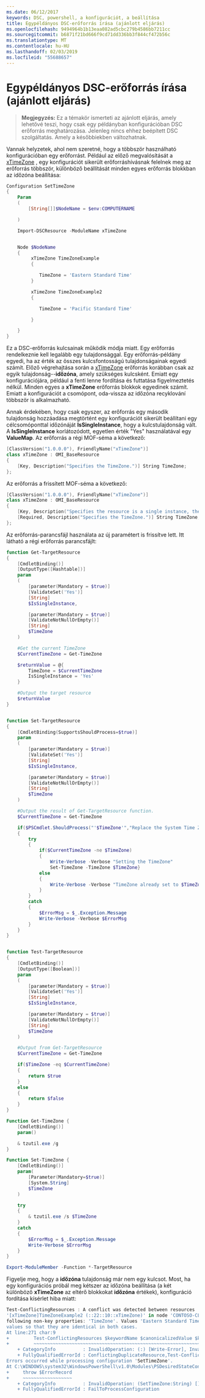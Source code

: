 ```yaml
---
ms.date: 06/12/2017
keywords: DSC, powershell, a konfigurációt, a beállítása
title: Egypéldányos DSC-erőforrás írása (ajánlott eljárás)
ms.openlocfilehash: 9494964b1b13eaa082ad5cbc279b4586bb7211cc
ms.sourcegitcommit: b6871f21bd666f9cd71dd336bb3f844cf472b56c
ms.translationtype: MT
ms.contentlocale: hu-HU
ms.lasthandoff: 02/03/2019
ms.locfileid: "55688657"
---
```

# <a name="writing-a-single-instance-dsc-resource-best-practice"></a>Egypéldányos DSC-erőforrás írása (ajánlott eljárás)

>**Megjegyzés:** Ez a témakör ismerteti az ajánlott eljárás, amely lehetővé teszi, hogy csak egy példányban konfigurációban DSC erőforrás meghatározása. Jelenleg nincs ehhez beépített DSC szolgáltatás. Amely a későbbiekben változhatnak.

Vannak helyzetek, ahol nem szeretné, hogy a többször használható konfigurációban egy erőforrást. Például az előző megvalósítását a [xTimeZone](https://github.com/PowerShell/xTimeZone) , egy konfigurációt sikerült erőforráshívásnak felelnek meg az erőforrás többször, különböző beállítását minden egyes erőforrás blokkban az időzóna beállítása:

```powershell
Configuration SetTimeZone
{
    Param
    (
        [String[]]$NodeName = $env:COMPUTERNAME

    )

    Import-DSCResource -ModuleName xTimeZone


    Node $NodeName
    {
         xTimeZone TimeZoneExample
         {

            TimeZone = 'Eastern Standard Time'
         }

         xTimeZone TimeZoneExample2
         {

            TimeZone = 'Pacific Standard Time'

         }

    }
}
```

Ez a DSC-erőforrás kulcsainak működik módja miatt. Egy erőforrás rendelkeznie kell legalább egy tulajdonsággal. Egy erőforrás-példány egyedi, ha az érték az összes kulcsfontosságú tulajdonságainak egyedi számít. Előző végrehajtása során a [xTimeZone](https://github.com/PowerShell/xTimeZone) erőforrás korábban csak az egyik tulajdonság--**időzóna**, amely szükséges kulcsként. Emiatt egy konfigurációjára, például a fenti lenne fordítása és futtatása figyelmeztetés nélkül. Minden egyes a **xTimeZone** erőforrás blokkok egyedinek számít. Emiatt a konfigurációt a csomópont, oda-vissza az időzóna recyklování többször is alkalmazható.

Annak érdekében, hogy csak egyszer, az erőforrás egy második tulajdonság hozzáadása megtörtént egy konfigurációt sikerült beállítani egy célcsomóponttal időzónáját **IsSingleInstance**, hogy a kulcstulajdonság vált.
A **IsSingleInstance** korlátozódott, egyetlen érték "Yes" használatával egy **ValueMap**. Az erőforrás a régi MOF-séma a következő:

```powershell
[ClassVersion("1.0.0.0"), FriendlyName("xTimeZone")]
class xTimeZone : OMI_BaseResource
{
    [Key, Description("Specifies the TimeZone.")] String TimeZone;
};
```

Az erőforrás a frissített MOF-séma a következő:

```powershell
[ClassVersion("1.0.0.0"), FriendlyName("xTimeZone")]
class xTimeZone : OMI_BaseResource
{
    [Key, Description("Specifies the resource is a single instance, the value must be 'Yes'"), ValueMap{"Yes"}, Values{"Yes"}] String IsSingleInstance;
    [Required, Description("Specifies the TimeZone.")] String TimeZone;
};
```

Az erőforrás-parancsfájl használata az új paramétert is frissítve lett. Itt látható a régi erőforrás parancsfájlt:

```powershell
function Get-TargetResource
{
    [CmdletBinding()]
    [OutputType([Hashtable])]
    param
    (
        [parameter(Mandatory = $true)]
        [ValidateSet('Yes')]
        [String]
        $IsSingleInstance,

        [parameter(Mandatory = $true)]
        [ValidateNotNullOrEmpty()]
        [String]
        $TimeZone
    )

    #Get the current TimeZone
    $CurrentTimeZone = Get-TimeZone

    $returnValue = @{
        TimeZone = $CurrentTimeZone
        IsSingleInstance = 'Yes'
    }

    #Output the target resource
    $returnValue
}


function Set-TargetResource
{
    [CmdletBinding(SupportsShouldProcess=$true)]
    param
    (
        [parameter(Mandatory = $true)]
        [ValidateSet('Yes')]
        [String]
        $IsSingleInstance,

        [parameter(Mandatory = $true)]
        [ValidateNotNullOrEmpty()]
        [String]
        $TimeZone
    )

    #Output the result of Get-TargetResource function.
    $CurrentTimeZone = Get-TimeZone

    if($PSCmdlet.ShouldProcess("'$TimeZone'","Replace the System Time Zone"))
    {
        try
        {
            if($CurrentTimeZone -ne $TimeZone)
            {
                Write-Verbose -Verbose "Setting the TimeZone"
                Set-TimeZone -TimeZone $TimeZone}
            else
            {
                Write-Verbose -Verbose "TimeZone already set to $TimeZone"
            }
        }
        catch
        {
            $ErrorMsg = $_.Exception.Message
            Write-Verbose -Verbose $ErrorMsg
        }
    }
}


function Test-TargetResource
{
    [CmdletBinding()]
    [OutputType([Boolean])]
    param
    (
        [parameter(Mandatory = $true)]
        [ValidateSet('Yes')]
        [String]
        $IsSingleInstance,

        [parameter(Mandatory = $true)]
        [ValidateNotNullOrEmpty()]
        [String]
        $TimeZone
    )

    #Output from Get-TargetResource
    $CurrentTimeZone = Get-TimeZone

    if($TimeZone -eq $CurrentTimeZone)
    {
        return $true
    }
    else
    {
        return $false
    }
}

Function Get-TimeZone {
    [CmdletBinding()]
    param()

    & tzutil.exe /g
}

Function Set-TimeZone {
    [CmdletBinding()]
    param(
        [Parameter(Mandatory=$true)]
        [System.String]
        $TimeZone
    )

    try
    {
        & tzutil.exe /s $TimeZone
    }
    catch
    {
        $ErrorMsg = $_.Exception.Message
        Write-Verbose $ErrorMsg
    }
}

Export-ModuleMember -Function *-TargetResource
```

Figyelje meg, hogy a **időzóna** tulajdonság már nem egy kulcsot. Most, ha egy konfigurációs próbál meg kétszer az időzóna beállítása (a két különböző **xTimeZone** az eltérő blokkokat **időzóna** értékek), konfiguráció fordítása kísérlet hiba miatt:

```powershell
Test-ConflictingResources : A conflict was detected between resources '[xTimeZone]TimeZoneExample (::15::10::xTimeZone)' and
'[xTimeZone]TimeZoneExample2 (::22::10::xTimeZone)' in node 'CONTOSO-CLIENT'. Resources have identical key properties but there are differences in the
following non-key properties: 'TimeZone'. Values 'Eastern Standard Time' don't match values 'Pacific Standard Time'. Please update these property
values so that they are identical in both cases.
At line:271 char:9
+         Test-ConflictingResources $keywordName $canonicalizedValue $k ...
+         ~~~~~~~~~~~~~~~~~~~~~~~~~~~~~~~~~~~~~~~~~~~~~~~~~~~~~~~~~~~~~
    + CategoryInfo          : InvalidOperation: (:) [Write-Error], InvalidOperationException
    + FullyQualifiedErrorId : ConflictingDuplicateResource,Test-ConflictingResources
Errors occurred while processing configuration 'SetTimeZone'.
At C:\WINDOWS\system32\WindowsPowerShell\v1.0\Modules\PSDesiredStateConfiguration\PSDesiredStateConfiguration.psm1:3705 char:5
+     throw $ErrorRecord
+     ~~~~~~~~~~~~~~~~~~
    + CategoryInfo          : InvalidOperation: (SetTimeZone:String) [], InvalidOperationException
    + FullyQualifiedErrorId : FailToProcessConfiguration
```